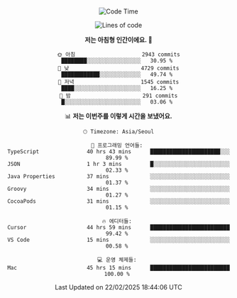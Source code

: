 <div align="center">

<br />

 <!--START_SECTION:waka-->
![Code Time](http://img.shields.io/badge/Code%20Time-4%2C251%20hrs%205%20mins-blue)

![Lines of code](https://img.shields.io/badge/%EC%A0%80%EB%8A%94%20%EC%97%AC%ED%83%9C%EA%B9%8C%EC%A7%80%20-5.0%20million%20%EC%A4%84%EC%9D%98%20%EC%BD%94%EB%93%9C%EB%A5%BC%20%EC%9E%91%EC%84%B1%ED%96%88%EC%96%B4%EC%9A%94.-blue)

**저는 아침형 인간이에요. 🐤** 

```text
🌞 아침                     2943 commits        ████████░░░░░░░░░░░░░░░░░   30.95 % 
🌆 낮　                     4729 commits        ████████████░░░░░░░░░░░░░   49.74 % 
🌃 저녁                     1545 commits        ████░░░░░░░░░░░░░░░░░░░░░   16.25 % 
🌙 밤　                     291 commits         █░░░░░░░░░░░░░░░░░░░░░░░░   03.06 % 
```


📊 **저는 이번주를 이렇게 시간을 보냈어요.** 

```text
🕑︎ Timezone: Asia/Seoul

💬 프로그래밍 언어들: 
TypeScript               40 hrs 43 mins      ██████████████████████░░░   89.99 % 
JSON                     1 hr 3 mins         █░░░░░░░░░░░░░░░░░░░░░░░░   02.33 % 
Java Properties          37 mins             ░░░░░░░░░░░░░░░░░░░░░░░░░   01.37 % 
Groovy                   34 mins             ░░░░░░░░░░░░░░░░░░░░░░░░░   01.27 % 
CocoaPods                31 mins             ░░░░░░░░░░░░░░░░░░░░░░░░░   01.15 % 

🔥 에디터들: 
Cursor                   44 hrs 59 mins      █████████████████████████   99.42 % 
VS Code                  15 mins             ░░░░░░░░░░░░░░░░░░░░░░░░░   00.58 % 

💻 운영 체제들: 
Mac                      45 hrs 15 mins      █████████████████████████   100.00 % 
```


 Last Updated on 22/02/2025 18:44:06 UTC
<!--END_SECTION:waka-->

</div>
